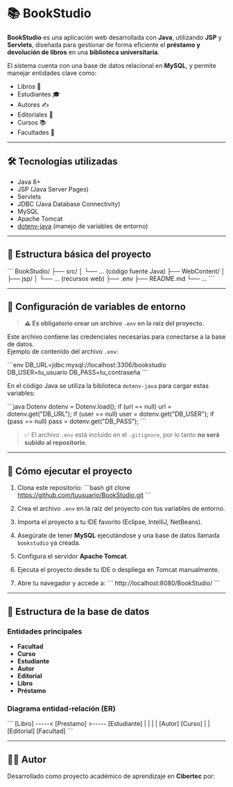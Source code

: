 # 📚 BookStudio

**BookStudio** es una aplicación web desarrollada con **Java**, utilizando **JSP** y **Servlets**, diseñada para gestionar de forma eficiente el **préstamo y devolución de libros** en una **biblioteca universitaria**.

El sistema cuenta con una base de datos relacional en **MySQL**, y permite manejar entidades clave como:

- Libros 📖  
- Estudiantes 🎓  
- Autores ✍️  
- Editoriales 🏢  
- Cursos 📚  
- Facultades 🏫

---

## 🛠️ Tecnologías utilizadas

- Java 8+
- JSP (Java Server Pages)
- Servlets
- JDBC (Java Database Connectivity)
- MySQL
- Apache Tomcat
- [dotenv-java](https://github.com/cdimascio/dotenv-java) (manejo de variables de entorno)

---

## 📁 Estructura básica del proyecto

\`\`\`
BookStudio/
├── src/
│   └── ... (código fuente Java)
├── WebContent/
│   ├── jsp/
│   └── ... (recursos web)
├── .env
├── README.md
└── ...
\`\`\`

---

## 🔐 Configuración de variables de entorno

> **⚠️ Es obligatorio crear un archivo `.env` en la raíz del proyecto.**

Este archivo contiene las credenciales necesarias para conectarse a la base de datos.  
Ejemplo de contenido del archivo `.env`:

\`\`\`env
DB_URL=jdbc:mysql://localhost:3306/bookstudio
DB_USER=tu_usuario
DB_PASS=tu_contraseña
\`\`\`

En el código Java se utiliza la biblioteca `dotenv-java` para cargar estas variables:

\`\`\`java
Dotenv dotenv = Dotenv.load();
if (url == null) url = dotenv.get("DB_URL");
if (user == null) user = dotenv.get("DB_USER");
if (pass == null) pass = dotenv.get("DB_PASS");
\`\`\`

> ✅ El archivo `.env` está incluido en el `.gitignore`, por lo tanto **no será subido al repositorio**.

---

## 🚀 Cómo ejecutar el proyecto

1. Clona este repositorio:
   \`\`\`bash
   git clone https://github.com/tuusuario/BookStudio.git
   \`\`\`

2. Crea el archivo `.env` en la raíz del proyecto con tus variables de entorno.

3. Importa el proyecto a tu IDE favorito (Eclipse, IntelliJ, NetBeans).

4. Asegúrate de tener **MySQL** ejecutándose y una base de datos llamada `bookstudio` ya creada.

5. Configura el servidor **Apache Tomcat**.

6. Ejecuta el proyecto desde tu IDE o despliega en Tomcat manualmente.

7. Abre tu navegador y accede a:
   \`\`\`
   http://localhost:8080/BookStudio/
   \`\`\`

---

## 🧱 Estructura de la base de datos

### Entidades principales

- **Facultad**
- **Curso**
- **Estudiante**
- **Autor**
- **Editorial**
- **Libro**
- **Préstamo**

### Diagrama entidad-relación (ER)

\`\`\`
[Libro] -----< [Prestamo] >----- [Estudiante]
   |                                |
   |                                |
[Autor]                        [Curso]
   |                                |
[Editorial]                    [Facultad]
\`\`\`

---

## 👨‍💻 Autor

Desarrollado como proyecto académico de aprendizaje en **Cibertec** por:
